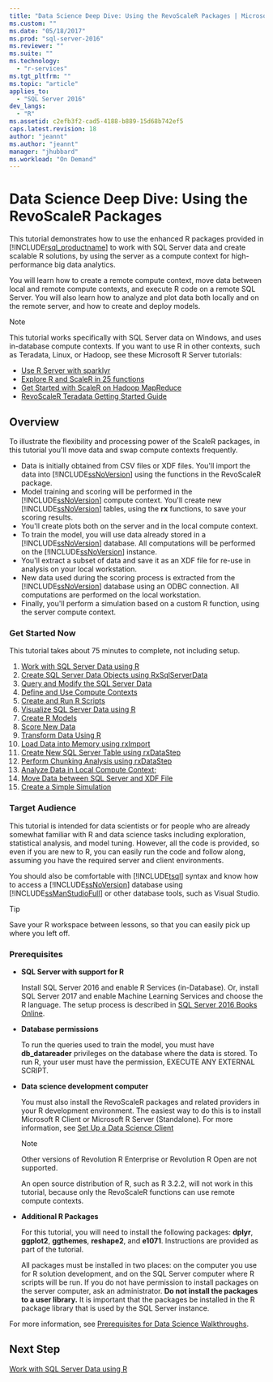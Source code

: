 ```yaml
---
title: "Data Science Deep Dive: Using the RevoScaleR Packages | Microsoft Docs"
ms.custom: ""
ms.date: "05/18/2017"
ms.prod: "sql-server-2016"
ms.reviewer: ""
ms.suite: ""
ms.technology: 
  - "r-services"
ms.tgt_pltfrm: ""
ms.topic: "article"
applies_to: 
  - "SQL Server 2016"
dev_langs: 
  - "R"
ms.assetid: c2efb3f2-cad5-4188-b889-15d68b742ef5
caps.latest.revision: 18
author: "jeannt"
ms.author: "jeannt"
manager: "jhubbard"
ms.workload: "On Demand"
---
```

# Data Science Deep Dive: Using the RevoScaleR Packages

This tutorial demonstrates how to use the enhanced R packages provided in [!INCLUDE[rsql_productname](../../includes/rsql-productname-md.md)] to work with SQL Server data and create scalable R solutions, by using the server as a compute context for high-performance big data analytics.

You will learn how to create a remote compute context, move data between local and remote compute contexts, and execute R code on a remote SQL Server. You will also learn how to analyze and plot data both locally and on the remote server, and how to create and deploy models.

> [!NOTE]
> 
> This tutorial works specifically with SQL Server data on Windows, and uses in-database compute contexts. If you want to use R in other contexts, such as Teradata, Linux, or Hadoop, see these Microsoft R Server tutorials: 
> + [Use R Server with sparklyr](https://msdn.microsoft.com/microsoft-r/microsoft-r-get-started-spark-interop)
> + [Explore R and ScaleR in 25 functions](https://msdn.microsoft.com/microsoft-r/microsoft-r-tutorial-r2revoscaler)
> + [Get Started with ScaleR on Hadoop MapReduce](https://msdn.microsoft.com/microsoft-r/scaler-hadoop-getting-started)
> + [RevoScaleR Teradata Getting Started Guide](https://msdn.microsoft.com/microsoft-r/scaler-teradata-getting-started)

## Overview

To illustrate the flexibility and processing power of the ScaleR packages, in this tutorial you'll move data and swap compute contexts frequently.

+ Data is initially obtained from CSV files or XDF files. You'll import the data into [!INCLUDE[ssNoVersion](../../includes/ssnoversion-md.md)] using the functions in the RevoScaleR package.
+ Model training and scoring will be performed in the [!INCLUDE[ssNoVersion](../../includes/ssnoversion-md.md)] compute context.
    You'll create new [!INCLUDE[ssNoVersion](../../includes/ssnoversion-md.md)] tables, using the **rx** functions, to save your scoring results.
+ You'll create plots both on the server and in the local compute context.
+ To train the model, you will use data already stored in a [!INCLUDE[ssNoVersion](../../includes/ssnoversion-md.md)] database. All computations will be performed on the [!INCLUDE[ssNoVersion](../../includes/ssnoversion-md.md)] instance.
+ You'll extract a subset of data and save it as an XDF file for re-use in analysis on your local workstation.
+ New data used during the scoring process is extracted from the [!INCLUDE[ssNoVersion](../../includes/ssnoversion-md.md)] database using an ODBC connection. All computations are performed on the local workstation.
+ Finally, you'll perform a simulation based on a custom R function, using the server compute context.

### Get Started Now

This tutorial takes about 75 minutes to complete, not including setup.

1. [Work with SQL Server Data using R](../../advanced-analytics/tutorials/deepdive-work-with-sql-server-data-using-r.md)
2. [Create SQL Server Data Objects using RxSqlServerData](../../advanced-analytics/tutorials/deepdive-create-sql-server-data-objects-using-rxsqlserverdata.md)
3. [Query and Modify the SQL Server Data](../../advanced-analytics/tutorials/deepdive-query-and-modify-the-sql-server-data.md)
4. [Define and Use Compute Contexts](../../advanced-analytics/tutorials/deepdive-define-and-use-compute-contexts.md)
5. [Create and Run R Scripts](../../advanced-analytics/tutorials/deepdive-create-and-run-r-scripts.md)
6. [Visualize SQL Server Data using R](../../advanced-analytics/tutorials/deepdive-visualize-sql-server-data-using-r.md)
7. [Create R Models](../../advanced-analytics/tutorials/deepdive-create-models.md)
8. [Score New Data](../../advanced-analytics/tutorials/deepdive-score-new-data.md)
9. [Transform Data Using R](../../advanced-analytics/tutorials/deepdive-transform-data-using-r.md)
10. [Load Data into Memory using rxImport](../../advanced-analytics/tutorials/deepdive-load-data-into-memory-using-rximport.md)
11. [Create New SQL Server Table using rxDataStep](../../advanced-analytics/tutorials/deepdive-create-new-sql-server-table-using-rxdatastep.md)
12. [Perform Chunking Analysis using rxDataStep](../../advanced-analytics/tutorials/deepdive-perform-chunking-analysis-using-rxdatastep.md)
13. [Analyze Data in Local Compute Context;](../../advanced-analytics/tutorials/deepdive-analyze-data-in-local-compute-context.md)
14. [Move Data between SQL Server and XDF File](../../advanced-analytics/tutorials/deepdive-move-data-between-sql-server-and-xdf-file.md)
15. [Create a Simple Simulation](../../advanced-analytics/tutorials/deepdive-create-a-simple-simulation.md)

### Target Audience

This tutorial is intended for data scientists or for people who are already somewhat familiar with R and data science tasks including exploration, statistical analysis, and model tuning.  However, all the code is provided, so even if you are new to R, you can easily run the code and follow along, assuming you have the required server and client environments.

You should also be comfortable with [!INCLUDE[tsql](../../includes/tsql-md.md)] syntax and know how to access a [!INCLUDE[ssNoVersion](../../includes/ssnoversion-md.md)] database using [!INCLUDE[ssManStudioFull](../../includes/ssmanstudiofull-md.md)] or other database tools, such as Visual Studio.
  
> [!TIP]
> Save your R workspace between lessons, so that you can easily pick up where you left off.

### Prerequisites

- **SQL Server  with support for R**
  
    Install SQL Server 2016 and enable R Services (in-Database). Or, install SQL Server 2017 and enable Machine Learning Services and choose the R language. The setup process is described in [SQL Server 2016 Books Online](http://msdn.microsoft.com/library/mt696069(SQL.130).aspx).
  
-  **Database permissions**
  
    To run the queries used to train the model, you must have **db_datareader** privileges on the database where the data is stored. To run R, your user must have the permission, EXECUTE ANY EXTERNAL SCRIPT.

-   **Data science development computer**
  
    You must also install the RevoScaleR packages and related providers in your R development environment. The easiest way to do this is to install Microsoft R Client or Microsoft R Server (Standalone). For more information, see [Set Up a Data Science Client](http://msdn.microsoft.co/library/mt696067(SQL.130).aspx)
      
    > [!NOTE] 
    > Other versions of Revolution R Enterprise or Revolution R Open are not supported.
    > 
    > An open source distribution of R, such as R 3.2.2, will not work in this tutorial, because only the RevoScaleR functions can use remote compute contexts.
  
-   **Additional R Packages**
  
    For this tutorial, you will need to install the following packages: **dplyr**, **ggplot2**, **ggthemes**, **reshape2**, and **e1071**. Instructions are provided as part of the tutorial.
  
    All packages must be installed in two places: on the computer you use for R solution development, and on the SQL Server computer where R scripts will be run. If you do not have permission to install packages on the server computer, ask an administrator. **Do not install the packages to a user library.** It is important that the packages be installed in the R package library that is used by the SQL Server instance.

For more information, see [Prerequisites for Data Science Walkthroughs](../../advanced-analytics/tutorials/walkthrough-prerequisites-for-data-science-walkthroughs.md).



## Next Step

[Work with SQL Server Data using R](../../advanced-analytics/tutorials/deepdive-work-with-sql-server-data-using-r.md)

